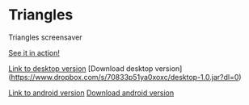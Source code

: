 # Triangles
Triangles screensaver

[See it in action!](https://dl.dropboxusercontent.com/u/64175875/Triangles.webm)

[Link to desktop version](https://github.com/kebapmanager/Triangles/tree/master/desktop/build/libs)
[Download desktop version] (https://www.dropbox.com/s/70833p51ya0xoxc/desktop-1.0.jar?dl=0)

[Link to android version](https://github.com/kebapmanager/Triangles/blob/master/android/build/apk/android-debug-unaligned.apk)
[Download android version](https://www.dropbox.com/s/f5cuhoyx8iuxhib/android-debug-unaligned.apk?dl=0)

